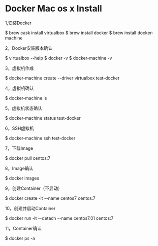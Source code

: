 # Docker Mac os x Install

1,安装Docker

$ brew cask install virtualbox
$ brew install docker
$ brew install docker-machine

2，Docker安装版本确认

$ virtualbox --help
$ docker -v
$ docker-machine -v

3，虚拟机作成

$ docker-machine create --driver virtualbox test-docker

4，虚拟机确认

$ docker-machine ls

5，虚拟机状态确认

$ docker-machine status test-docker

6，SSH虚拟机

$ docker-machine ssh test-docker

7，下载Image

$ docker pull centos:7

8，Image确认

$ docker images

9，创建Container（不启动）

$ docker create -it --name centos7 centos:7

10，创建并启动Container

$ docker run -it --detach --name centos7.01 centos:7

11，Container确认

$ docker ps -a

